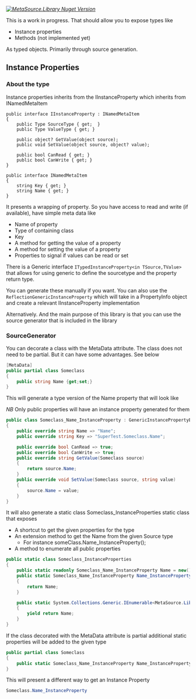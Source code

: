_[![MetaSource.Library Nuget Version](https://img.shields.io/nuget/v/MetaSource.Library?style=flat-square&label=NuGet%3A%20MetaSource.Library)](https://www.nuget.org/packages/MetaSource.Library)_

This is a work in progress. That should allow you to expose types like

* Instance properties
* Methods (not implemented yet)

As typed objects. Primarily through source generation.

## Instance Properties

### About the type

Instance properties inherits from the IInstanceProperty which inherits from INamedMetaItem

```
public interface IInstanceProperty : INamedMetaItem
{
    public Type SourceType { get;  }
    public Type ValueType { get; }

    public object? GetValue(object source);
    public void SetValue(object source, object? value);
    
    public bool CanRead { get; }
    public bool CanWrite { get; }
}

public interface INamedMetaItem
{
    string Key { get; }
    string Name { get; }
}
```

It presents a wrapping of property. So you have access to read and write (if available), have simple meta data like

* Name of property
* Type of containing class
* Key
* A method for getting the value of a property
* A method for setting the value of a property
* Properties to signal if values can be read or set

There is a Generic interface `ITypedInstanceProperty<in TSource,TValue>` that allows for using generic to define the sourcetype and the property return type. 

You can generate these manually if you want. You can also use the `ReflectionGenericInstanceProperty` which will take in a PropertyInfo object and create a relevant IInstanceProperty implementation

Alternatively. And the main purpose of this library is that you can use the source generator that is included in the library

### SourceGenerator

You can decorate a class with the MetaData attribute. The class does not need to be partial. But it can have some advantages. See below 

```csharp
[MetaData]
public partial class Someclass
{
    public string Name {get;set;}
}

```

This will generate a type version of the Name property that will look like 

*NB* Only public properties will have an instance property generated for them

```csharp
public class Someclass_Name_InstanceProperty : GenericInstancePropertyBase<Someclass, string>
{
	public override string Name => "Name";
	public override string Key => "SuperTest.Someclass.Name";

    public override bool CanRead => true;
    public override bool CanWrite => true;
    public override string GetValue(Someclass source)
    {
        return source.Name;
    }
    public override void SetValue(Someclass source, string value)
    {
        source.Name = value;
    }
}

```

It will also generate a static class Someclass_InstanceProperties static class that exposes

* A shortcut to get the given properties for the type
* An extension method to get the Name from the given Source type 
  * For instance someClass.Name_InstanceProperty();
* A method to enumerate all public properties

```csharp
public static class Someclass_InstanceProperties
{
    public static readonly Someclass_Name_InstanceProperty Name = new();
    public static Someclass_Name_InstanceProperty Name_InstanceProperty(this Someclass source)
    {
	    return Name;
    }

    public static System.Collections.Generic.IEnumerable<MetaSource.Library.IInstanceProperty> GetAll()
    {
        yield return Name;      
    }
}

```

If the class decorated with the MetaData attribute is partial additional static properties will be added to the given type

```csharp
public partial class Someclass
{
    public static Someclass_Name_InstanceProperty Name_InstanceProperty => Someclass_InstanceProperties.Name;
}
```

This will present a different way to get an Instance Property 

```csharp
Someclass.Name_InstanceProperty
```